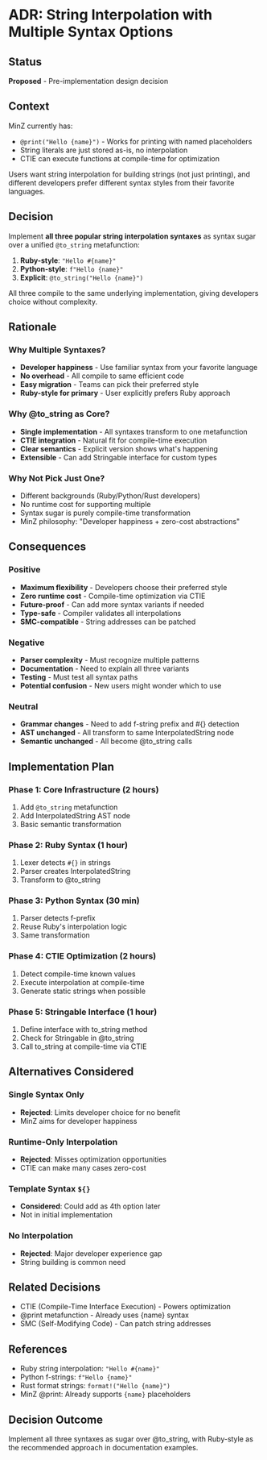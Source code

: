 # ADR: String Interpolation with Multiple Syntax Options

## Status
**Proposed** - Pre-implementation design decision

## Context
MinZ currently has:
- `@print("Hello {name}")` - Works for printing with named placeholders
- String literals are just stored as-is, no interpolation
- CTIE can execute functions at compile-time for optimization

Users want string interpolation for building strings (not just printing), and different developers prefer different syntax styles from their favorite languages.

## Decision
Implement **all three popular string interpolation syntaxes** as syntax sugar over a unified `@to_string` metafunction:

1. **Ruby-style**: `"Hello #{name}"` 
2. **Python-style**: `f"Hello {name}"`
3. **Explicit**: `@to_string("Hello {name}")`

All three compile to the same underlying implementation, giving developers choice without complexity.

## Rationale

### Why Multiple Syntaxes?
- **Developer happiness** - Use familiar syntax from your favorite language
- **No overhead** - All compile to same efficient code
- **Easy migration** - Teams can pick their preferred style
- **Ruby-style for primary** - User explicitly prefers Ruby approach

### Why @to_string as Core?
- **Single implementation** - All syntaxes transform to one metafunction
- **CTIE integration** - Natural fit for compile-time execution
- **Clear semantics** - Explicit version shows what's happening
- **Extensible** - Can add Stringable interface for custom types

### Why Not Pick Just One?
- Different backgrounds (Ruby/Python/Rust developers)
- No runtime cost for supporting multiple
- Syntax sugar is purely compile-time transformation
- MinZ philosophy: "Developer happiness + zero-cost abstractions"

## Consequences

### Positive
- **Maximum flexibility** - Developers choose their preferred style
- **Zero runtime cost** - Compile-time optimization via CTIE
- **Future-proof** - Can add more syntax variants if needed
- **Type-safe** - Compiler validates all interpolations
- **SMC-compatible** - String addresses can be patched

### Negative  
- **Parser complexity** - Must recognize multiple patterns
- **Documentation** - Need to explain all three variants
- **Testing** - Must test all syntax paths
- **Potential confusion** - New users might wonder which to use

### Neutral
- **Grammar changes** - Need to add f-string prefix and #{} detection
- **AST unchanged** - All transform to same InterpolatedString node
- **Semantic unchanged** - All become @to_string calls

## Implementation Plan

### Phase 1: Core Infrastructure (2 hours)
1. Add `@to_string` metafunction 
2. Add InterpolatedString AST node
3. Basic semantic transformation

### Phase 2: Ruby Syntax (1 hour)
1. Lexer detects `#{}` in strings
2. Parser creates InterpolatedString
3. Transform to @to_string

### Phase 3: Python Syntax (30 min)
1. Parser detects f-prefix
2. Reuse Ruby's interpolation logic
3. Same transformation

### Phase 4: CTIE Optimization (2 hours)
1. Detect compile-time known values
2. Execute interpolation at compile-time
3. Generate static strings when possible

### Phase 5: Stringable Interface (1 hour)
1. Define interface with to_string method
2. Check for Stringable in @to_string
3. Call to_string at compile-time via CTIE

## Alternatives Considered

### Single Syntax Only
- **Rejected**: Limits developer choice for no benefit
- MinZ aims for developer happiness

### Runtime-Only Interpolation
- **Rejected**: Misses optimization opportunities
- CTIE can make many cases zero-cost

### Template Syntax `${}`
- **Considered**: Could add as 4th option later
- Not in initial implementation

### No Interpolation
- **Rejected**: Major developer experience gap
- String building is common need

## Related Decisions
- CTIE (Compile-Time Interface Execution) - Powers optimization
- @print metafunction - Already uses {name} syntax
- SMC (Self-Modifying Code) - Can patch string addresses

## References
- Ruby string interpolation: `"Hello #{name}"`
- Python f-strings: `f"Hello {name}"` 
- Rust format strings: `format!("Hello {name}")`
- MinZ @print: Already supports `{name}` placeholders

## Decision Outcome
Implement all three syntaxes as sugar over @to_string, with Ruby-style as the recommended approach in documentation examples.